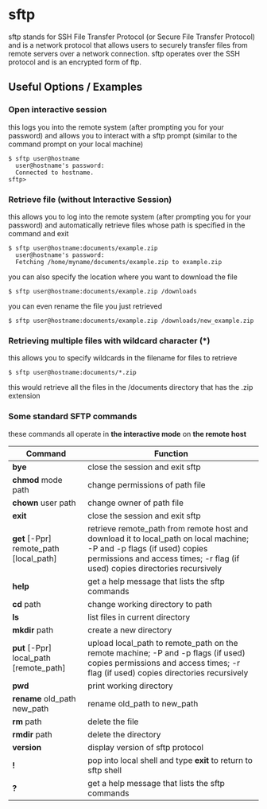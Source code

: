 # sftp
sftp stands for SSH File Transfer Protocol (or Secure File Transfer Protocol) and is a network protocol that allows users to securely transfer files from remote servers over a network connection. sftp operates over the SSH protocol and is an encrypted form of ftp.

## Useful Options / Examples

### Open interactive session
this logs you into the remote system (after prompting you for your password) and allows you to interact with a sftp prompt (similar to the command prompt on your local machine) 

    $ sftp user@hostname
      user@hostname's password:
      Connected to hostname.
    sftp>

### Retrieve file (without Interactive Session)
this allows you to log into the remote system (after prompting you for your password) and automatically retrieve files whose path is specified in the command and exit 

    $ sftp user@hostname:documents/example.zip
      user@hostname's password:
      Fetching /home/myname/documents/example.zip to example.zip

you can also specify the location where you want to download the file

    $ sftp user@hostname:documents/example.zip /downloads

you can even rename the file you just retrieved

    $ sftp user@hostname:documents/example.zip /downloads/new_example.zip


### Retrieving multiple files with wildcard character (*)
this allows you to specify wildcards in the filename for files to retrieve

    $ sftp user@hostname:documents/*.zip

this would retrieve all the files in the /documents directory that has the .zip extension
  
### Some standard SFTP commands

these commands all operate in **the interactive mode** on **the remote host** 

Command | Function
------------ | -------------
**bye** | close the session and exit sftp
**chmod** mode path | change permissions of path file
**chown** user path | change owner of path file
**exit** | close the session and exit sftp
**get** [-Ppr] remote_path [local_path] | retrieve remote_path from remote host and download it to local_path on local machine; -P and -p flags (if used) copies permissions and access times; -r flag (if used) copies directories recursively
**help** | get a help message that lists the sftp commands
**cd** path | change working directory to path
**ls** | list files in current directory
**mkdir** path | create a new directory 
**put** [-Ppr] local_path [remote_path] | upload local_path to remote_path on the remote machine; -P and -p flags (if used) copies permissions and access times; -r flag (if used) copies directories recursively
**pwd** | print working directory
**rename** old_path new_path | rename old_path to new_path
**rm** path | delete the file 
**rmdir** path | delete the directory
**version** | display version of sftp protocol
**!** | pop into local shell and type **exit** to return to sftp shell
**?** | get a help message that lists the sftp commands









